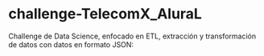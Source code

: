 # challenge-TelecomX_AluraL
Challenge de Data Science, enfocado en ETL, extracción y transformación de datos  con datos en formato JSON:
